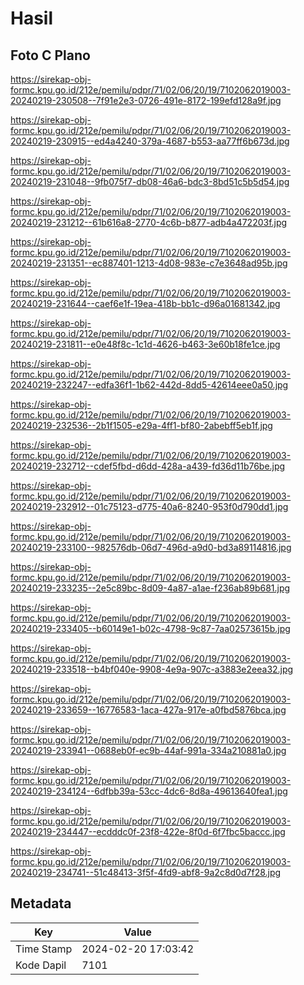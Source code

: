 # Hasil

## Foto C Plano

https://sirekap-obj-formc.kpu.go.id/212e/pemilu/pdpr/71/02/06/20/19/7102062019003-20240219-230508--7f91e2e3-0726-491e-8172-199efd128a9f.jpg

https://sirekap-obj-formc.kpu.go.id/212e/pemilu/pdpr/71/02/06/20/19/7102062019003-20240219-230915--ed4a4240-379a-4687-b553-aa77ff6b673d.jpg

https://sirekap-obj-formc.kpu.go.id/212e/pemilu/pdpr/71/02/06/20/19/7102062019003-20240219-231048--9fb075f7-db08-46a6-bdc3-8bd51c5b5d54.jpg

https://sirekap-obj-formc.kpu.go.id/212e/pemilu/pdpr/71/02/06/20/19/7102062019003-20240219-231212--61b616a8-2770-4c6b-b877-adb4a472203f.jpg

https://sirekap-obj-formc.kpu.go.id/212e/pemilu/pdpr/71/02/06/20/19/7102062019003-20240219-231351--ec887401-1213-4d08-983e-c7e3648ad95b.jpg

https://sirekap-obj-formc.kpu.go.id/212e/pemilu/pdpr/71/02/06/20/19/7102062019003-20240219-231644--caef6e1f-19ea-418b-bb1c-d96a01681342.jpg

https://sirekap-obj-formc.kpu.go.id/212e/pemilu/pdpr/71/02/06/20/19/7102062019003-20240219-231811--e0e48f8c-1c1d-4626-b463-3e60b18fe1ce.jpg

https://sirekap-obj-formc.kpu.go.id/212e/pemilu/pdpr/71/02/06/20/19/7102062019003-20240219-232247--edfa36f1-1b62-442d-8dd5-42614eee0a50.jpg

https://sirekap-obj-formc.kpu.go.id/212e/pemilu/pdpr/71/02/06/20/19/7102062019003-20240219-232536--2b1f1505-e29a-4ff1-bf80-2abebff5eb1f.jpg

https://sirekap-obj-formc.kpu.go.id/212e/pemilu/pdpr/71/02/06/20/19/7102062019003-20240219-232712--cdef5fbd-d6dd-428a-a439-fd36d11b76be.jpg

https://sirekap-obj-formc.kpu.go.id/212e/pemilu/pdpr/71/02/06/20/19/7102062019003-20240219-232912--01c75123-d775-40a6-8240-953f0d790dd1.jpg

https://sirekap-obj-formc.kpu.go.id/212e/pemilu/pdpr/71/02/06/20/19/7102062019003-20240219-233100--982576db-06d7-496d-a9d0-bd3a89114816.jpg

https://sirekap-obj-formc.kpu.go.id/212e/pemilu/pdpr/71/02/06/20/19/7102062019003-20240219-233235--2e5c89bc-8d09-4a87-a1ae-f236ab89b681.jpg

https://sirekap-obj-formc.kpu.go.id/212e/pemilu/pdpr/71/02/06/20/19/7102062019003-20240219-233405--b60149e1-b02c-4798-9c87-7aa02573615b.jpg

https://sirekap-obj-formc.kpu.go.id/212e/pemilu/pdpr/71/02/06/20/19/7102062019003-20240219-233518--b4bf040e-9908-4e9a-907c-a3883e2eea32.jpg

https://sirekap-obj-formc.kpu.go.id/212e/pemilu/pdpr/71/02/06/20/19/7102062019003-20240219-233659--16776583-1aca-427a-917e-a0fbd5876bca.jpg

https://sirekap-obj-formc.kpu.go.id/212e/pemilu/pdpr/71/02/06/20/19/7102062019003-20240219-233941--0688eb0f-ec9b-44af-991a-334a210881a0.jpg

https://sirekap-obj-formc.kpu.go.id/212e/pemilu/pdpr/71/02/06/20/19/7102062019003-20240219-234124--6dfbb39a-53cc-4dc6-8d8a-49613640fea1.jpg

https://sirekap-obj-formc.kpu.go.id/212e/pemilu/pdpr/71/02/06/20/19/7102062019003-20240219-234447--ecdddc0f-23f8-422e-8f0d-6f7fbc5baccc.jpg

https://sirekap-obj-formc.kpu.go.id/212e/pemilu/pdpr/71/02/06/20/19/7102062019003-20240219-234741--51c48413-3f5f-4fd9-abf8-9a2c8d0d7f28.jpg


## Metadata

| Key        | Value               |
| ---------- | ------------------- |
| Time Stamp | 2024-02-20 17:03:42 |
| Kode Dapil | 7101                |




